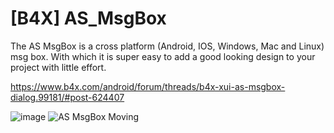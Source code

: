 # [B4X] AS_MsgBox
The AS MsgBox is a cross platform (Android, IOS, Windows, Mac and Linux) msg box. With which it is super easy to add a good looking design to your project with little effort.

https://www.b4x.com/android/forum/threads/b4x-xui-as-msgbox-dialog.99181/#post-624407

![image](https://github.com/StolteX/AS_MsgBox/assets/79589469/9cd18487-ad55-4090-a48b-a5d7ee2eb5c8)
![AS MsgBox Moving](https://github.com/StolteX/AS_MsgBox/assets/79589469/2038db2f-2896-43c5-87ec-944e245c5837)

